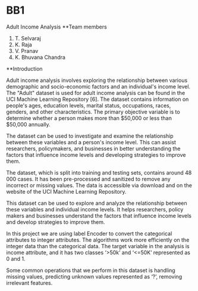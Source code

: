 # BB1
Adult Income Analysis
**Team members
1. T. Selvaraj
2. K. Raja
3. V. Pranav
4. K. Bhuvana Chandra

**Introduction

Adult income analysis involves exploring the relationship between various demographic and socio-economic factors and an individual's income level. The "Adult" dataset is used for adult income analysis can be found in the UCI Machine Learning Repository [6]. The dataset contains information on people's ages, education levels, marital status, occupations, races, genders, and other characteristics. The primary objective variable is to determine whether a person makes more than $50,000 or less than $50,000 annually.

The dataset can be used to investigate and examine the relationship between these variables and a person's income level. This can assist researchers, policymakers, and businesses in better understanding the factors that influence income levels and developing strategies to improve them.

The dataset, which is split into training and testing sets, contains around 48 000 cases. It has been pre-processed and sanitized to remove any incorrect or missing values. The data is accessible via download and on the website of the UCI Machine Learning Repository.

This dataset can be used to explore and analyze the relationship between these variables and individual income levels. It helps researchers, policy makers and businesses understand the factors that influence income levels and develop strategies to improve them.

In this project we are using label Encoder to convert the categorical attributes to integer attributes. The algorithms work more efficiently on the integer data than the categorical data. The target variable in the analysis is income attribute, and it has two classes ‘>50k’ and ‘<=50K’ represented as 0 and 1.

Some common operations that we perform in this dataset is handling missing values, predicting unknown values represented as ‘?’, removing irrelevant features.



